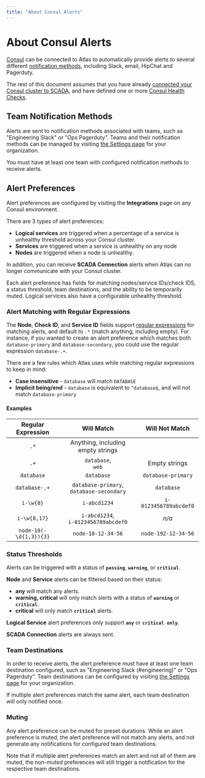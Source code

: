 ```yaml
---
title: "About Consul Alerts"
---
```


# About Consul Alerts

[Consul](https://www.consul.io) can be connected to Atlas to automatically
provide alerts to several different [notification
methods](/help/consul/alerts/notification-methods), including Slack, email,
HipChat and Pagerduty.

The rest of this document assumes that you have already [connected your Consul
cluster to SCADA](https://www.consul.io/docs/guides/atlas.html), and have
defined one or more [Consul Health
Checks](https://www.consul.io/docs/agent/checks.html).

## Team Notification Methods

Alerts are sent to notification methods associated with teams, such as
"Engineering Slack" or "Ops Pagerduty". Teams and their notification methods
can be managed by visiting [the Settings page](/settings) for your
organization.

You must have at least one team with configured notification
methods to receive alerts.

## Alert Preferences

Alert preferences are configured by visiting the **Integrations** page on any
Consul environment.

There are 3 types of alert preferences:

* **Logical services** are triggered when a percentage of a service is unhealthy threshold across your Consul cluster.
* **Services** are triggered when a service is unhealthy on any node
* **Nodes** are triggered when a node is unhealthy.

In addition, you can receive **SCADA Connection** alerts when Atlas can no
longer communicate with your Consul cluster.

Each alert preference has fields for matching nodes/service IDs/check IDS, a
status threshold, team destinations, and the ability to be temporarily muted.
Logical services also have a configurable unhealthy threshold.

### Alert Matching with Regular Expressions

The **Node**, **Check ID**, and **Service ID** fields support [regular
expressions](https://en.wikipedia.org/wiki/Regular_expression) for matching
alerts, and default to `.*` (match anything, including empty). For instance, if
you wanted to create an alert preference which matches both `database-primary`
and `database-secondary`, you could use the regular expression `database-.+`.

There are a few rules which Atlas uses while matching regular expressions to
keep in mind:

* **Case insensitive** - `database` will match `DATABASE`
* **Implicit being/end** - `database` is equivalent to `^database$`, and will not match `database-primary`

#### Examples

| Regular Expression | Will Match | Will Not Match |
|:-:|:-:|:-:|
| `.*` | Anything, including empty strings | |
| `.+` | `database`, <br> `web` | Empty strings |
| `database` | `database` | `database-primary` |
| `database-.+` | `database-primary`, <br> `database-secondary` | `database` |
| `i-\w{8}` | `i-abcd1234` | `i-0123456789abcdef0` |
| `i-\w{8,17}` | `i-abcd1234`, <br> `i-0123456789abcdef0` | *n/a* |
| `node-10(-\d{1,3}){3}` | `node-10-12-34-56` | `node-192-12-34-56` |

### Status Thresholds

Alerts can be triggered with a status of **`passing`**, **`warning`**, or
**`critical`**.

**Node** and **Service** alerts can be filtered based on their status:

* **any** will match any alerts.
* **warning, critical** will only match slerts with a status of **`warning`**
  or **`critical`**.
* **critical** will only match **`critical`** alerts.

**Logical Service** alert preferences only support **`any`** or **`critical
only`**.

**SCADA Connection** alerts are always sent.

### Team Destinations

In order to receive alerts, the alert preference must have at least one team
destination configured, such as "Engineering Slack (#engineering)" or "Ops
Pagerduty".  Team destinations can be configured by visiting [the Settings
page](/settings) for your organization.

If multiple alert preferences match the same alert, each team destination will
only notified once.

### Muting

Any alert preference can be muted for preset durations. While an alert
preference is muted, the alert preference will not match any alerts, and not
generate any notifications for configured team destinations.

Note that if multiple alert preferences match an alert and not all of them are
muted, the non-muted preferences will still trigger a notification for the
respective team destinations.
